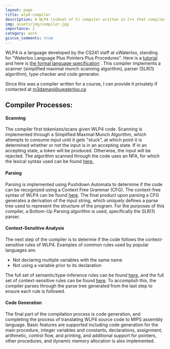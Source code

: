 ```yaml
---
layout: page
title: wlp4-compiler
description: A WLP4 (subset of C) compiler written in C++ that compiles to MIPS assembly.
img: assets/img/compiler.jpg
importance: 2
category: work
giscus_comments: true
---
```


WLP4 is a language developed by the CS241 staff at uWaterloo, standing for "Waterloo Language Plus Pointers Plus Procedures". Here is a <a href="https://student.cs.uwaterloo.ca/~cs241/wlp4/WLP4tutorial.html">tutorial</a> and here is <a href="https://student.cs.uwaterloo.ca/~cs241/wlp4/WLP4.html">the formal language specification</a> . This compiler implements a scanner (simplified maximal munch scanning algorithm), parser (SLR(1) algorithm), type checker and code generator.

Since this was a compiler written for a course, I can provide it privately if contacted at <a href="m3damani@uwaterloo.ca">m3damani@uwaterloo.ca</a>

<h2><b>Compiler Processes:</b></h2>
<h4><b>Scanning</b></h4>
<p>The compiler first tokenizes/scans given WLP4 code. Scanning is implemented through a Simplified Maximal Munch Algorithm, which attempts to consume input until it gets "stuck", at which point it is determined whether or not the input is in an accepting state. If in an accepting state, a token will be produced. Otherwise, the input will be rejected. The algorithm scanned through the code uses an NFA, for which the lexical syntax used can be found <a href="https://student.cs.uwaterloo.ca/~cs241/wlp4/WLP4.html">here.</a></p>

<h4><b>Parsing</b></h4>
<p>Parsing is implemented using Pushdown Automata to determine if the code can be recognized using a Context Free Grammar (CFG). The context-free syntax of WLP4 can be found <a href="https://student.cs.uwaterloo.ca/~cs241/wlp4/WLP4.html">here</a>. The final product upon parsing a CFG generates a derivation of the input string, which uniquely defines a parse tree used to represent the structure of the program. For the purposes of this compiler, a Bottom-Up Parsing algorithm is used, specifically the SLR(1) parser.</p>

<h4><b>Context-Sensitive Analysis</b></h4>
<p>The next step of the compiler is to determie if the code follows the context-sensitive rules of WLP4. Examples of common rules used by popular languages are:
<ul>
<li>Not declaring multiple variables with the same name</li>
<li>Not using a variable prior to its declaration</li>
</ul>
The full set of semantic/type-inference rules can be found <a href="https://student.cs.uwaterloo.ca/~cs241/wlp4/typerules.pdf">here</a>, and the full set of context-sensitive rules can be found <a href="https://student.cs.uwaterloo.ca/~cs241/wlp4/WLP4.html">here</a>. To accomplish this, the compiler parses through the parse tree generated from the last step to ensure each rule is followed.<p>

<h4><b>Code Generation</b></h4>
<p>The final part of the compilation process is code generation, and completing the process of translating WLP4 source code to MIPS assembly language. Basic features are supported including code generation for the main procedure, integer variables and constants, declarations, assignment, arithmetic, control flow, and printing, and additional support for pointers, other procedures, and dynamic memory allocation is also implemented.</p>

